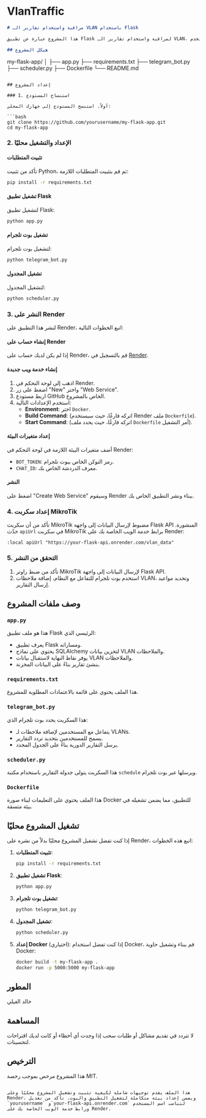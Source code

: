 # VlanTraffic


```markdown
# مراقبة واستخدام تقارير الـ VLAN باستخدام Flask

هذا المشروع عبارة عن تطبيق Flask لمراقبة واستخدام تقارير الـ VLAN، مع بوت تلجرام للتفاعل مع المستخدم.

## هيكل المشروع

```
my-flask-app/
│
├── app.py
├── requirements.txt
├── telegram_bot.py
├── scheduler.py
├── Dockerfile
└── README.md
```

## إعداد المشروع

### 1. استنساخ المستودع

أولاً، استنسخ المستودع إلى جهازك المحلي:

```bash
git clone https://github.com/yourusername/my-flask-app.git
cd my-flask-app
```

### 2. الإعداد والتشغيل محليًا

#### تثبيت المتطلبات

تأكد من تثبيت Python، ثم قم بتثبيت المتطلبات اللازمة:

```bash
pip install -r requirements.txt
```

#### تشغيل تطبيق Flask

لتشغيل تطبيق Flask:

```bash
python app.py
```

#### تشغيل بوت تلجرام

لتشغيل بوت تلجرام:

```bash
python telegram_bot.py
```

#### تشغيل المجدول

لتشغيل المجدول:

```bash
python scheduler.py
```

### 3. النشر على Render

لنشر هذا التطبيق على Render، اتبع الخطوات التالية:

#### إنشاء حساب على Render

إذا لم يكن لديك حساب على Render، قم بالتسجيل في [Render](https://render.com/).

#### إنشاء خدمة ويب جديدة

1. اذهب إلى لوحة التحكم في Render.
2. اضغط على زر "New" واختر "Web Service".
3. اربط مستودع GitHub الخاص بالمشروع.
4. استخدم الإعدادات التالية:
   - **Environment**: اختر `Docker`.
   - **Build Command**: (اتركه فارغًا، حيث سيستخدم Render ملف `Dockerfile`).
   - **Start Command**: (اتركه فارغًا، حيث يحدد ملف `Dockerfile` أمر التشغيل).

#### إعداد متغيرات البيئة

أضف متغيرات البيئة اللازمة في لوحة التحكم في Render:
- `BOT_TOKEN`: رمز التوكن الخاص ببوت تلجرام.
- `CHAT_ID`: معرف الدردشة الخاص بك.

#### النشر

اضغط على "Create Web Service" وسيقوم Render ببناء ونشر التطبيق الخاص بك.

### 4. إعداد سكربت MikroTik

تأكد من أن سكربت MikroTik مضبوط لإرسال البيانات إلى واجهة Flask API المنشورة. حدّث `apiUrl` في سكربت MikroTik برابط خدمة الويب الخاصة بك على Render:

```rsc
:local apiUrl "https://your-flask-api.onrender.com/vlan_data"
```

### 5. التحقق من النشر

1. تأكد من ضبط راوتر MikroTik لإرسال البيانات إلى واجهة Flask API.
2. استخدم بوت تلجرام للتفاعل مع النظام، إضافة ملاحظات VLAN، وتحديد مواعيد إرسال التقارير.

## وصف ملفات المشروع

### `app.py`

هذا هو ملف تطبيق Flask الرئيسي الذي:
- يعرف تطبيق Flask ومساراته.
- يحتوي على نماذج SQLAlchemy لتخزين بيانات VLAN والملاحظات.
- يوفر نقاط النهاية لاستقبال بيانات VLAN والملاحظات.
- ينشئ تقارير بناءً على البيانات المخزنة.

### `requirements.txt`

هذا الملف يحتوي على قائمة بالاعتمادات المطلوبة للمشروع.

### `telegram_bot.py`

هذا السكربت يحدد بوت تلجرام الذي:
- يتفاعل مع المستخدمين لإضافة ملاحظات لـ VLANs.
- يسمح للمستخدمين بتحديد تردد التقارير.
- يرسل التقارير الدورية بناءً على الجدول المحدد.

### `scheduler.py`

هذا السكربت يتولى جدولة التقارير باستخدام مكتبة `schedule` ويرسلها عبر بوت تلجرام.

### `Dockerfile`

هذا الملف يحتوي على التعليمات لبناء صورة Docker للتطبيق، مما يضمن تشغيله في بيئة متسقة.

## تشغيل المشروع محليًا

إذا كنت تفضل تشغيل المشروع محليًا بدلاً من نشره على Render، اتبع هذه الخطوات:

1. **تثبيت المتطلبات**:
   ```bash
   pip install -r requirements.txt
   ```

2. **تشغيل تطبيق Flask**:
   ```bash
   python app.py
   ```

3. **تشغيل بوت تلجرام**:
   ```bash
   python telegram_bot.py
   ```

4. **تشغيل المجدول**:
   ```bash
   python scheduler.py
   ```

5. **إعداد Docker** (اختياري):
   إذا كنت تفضل استخدام Docker، قم ببناء وتشغيل حاوية Docker:
   ```bash
   docker build -t my-flask-app .
   docker run -p 5000:5000 my-flask-app
   ```

## المطور

خالد الغيلي


## المساهمة

لا تتردد في تقديم مشاكل أو طلبات سحب إذا وجدت أي أخطاء أو كانت لديك اقتراحات لتحسينات.

## الترخيص

هذا المشروع مرخص بموجب رخصة MIT.
```

هذا الملف يقدم توجيهات شاملة لكيفية تثبيت وتشغيل المشروع محليًا وعلى Render، ويضمن إعداد بيئة متكاملة لتشغيل التطبيق والبوت. تأكد من تعديل `yourusername` و`your-flask-api.onrender.com` لتناسب اسم المستخدم ورابط خدمة الويب الخاصة بك على Render.
